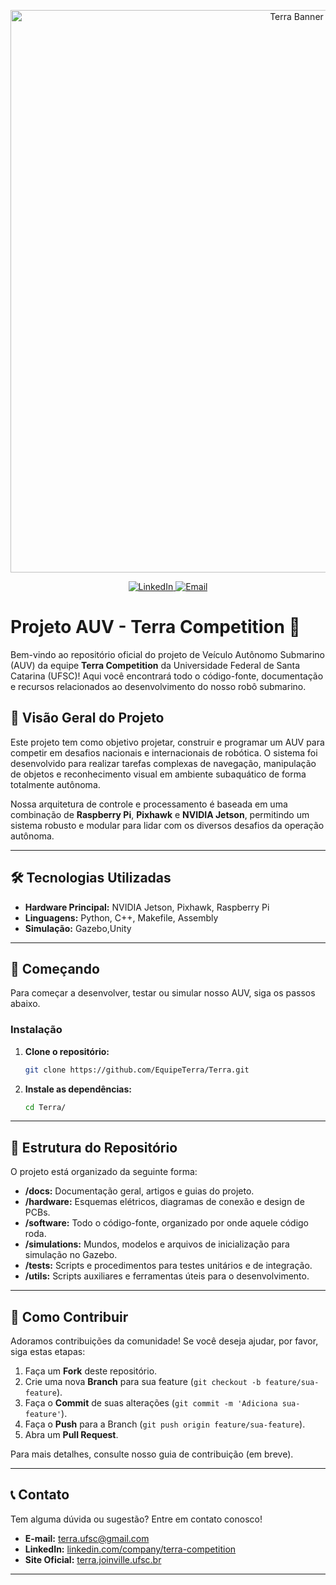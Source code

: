 <p align="center">
  <a href="https://terra.joinville.ufsc.br/pt_br/">
    <img width="900" src="https://github.com/EquipeTerra/Terra-Stand/blob/master/test.png" alt="Terra Banner">
  </a>
</p>

<p align="center">
  <a href="https://www.linkedin.com/company/terra-competition/">
    <img alt="LinkedIn" src="https://img.shields.io/badge/LinkedIn-terra--competition-blue?style=flat&logo=linkedin">
  </a>
  <a href="mailto:terra.ufsc@gmail.com">
    <img alt="Email" src="https://img.shields.io/badge/Email-contato-red?style=flat&logo=gmail">
  </a>
</p>

# Projeto AUV - Terra Competition 🌊

Bem-vindo ao repositório oficial do projeto de Veículo Autônomo Submarino (AUV) da equipe **Terra Competition** da Universidade Federal de Santa Catarina (UFSC)! Aqui você encontrará todo o código-fonte, documentação e recursos relacionados ao desenvolvimento do nosso robô submarino.

## 🎯 Visão Geral do Projeto

Este projeto tem como objetivo projetar, construir e programar um AUV para competir em desafios nacionais e internacionais de robótica. O sistema foi desenvolvido para realizar tarefas complexas de navegação, manipulação de objetos e reconhecimento visual em ambiente subaquático de forma totalmente autônoma.

Nossa arquitetura de controle e processamento é baseada em uma combinação de **Raspberry Pi**, **Pixhawk** e **NVIDIA Jetson**, permitindo um sistema robusto e modular para lidar com os diversos desafios da operação autônoma.

---

## 🛠️ Tecnologias Utilizadas

* **Hardware Principal:** NVIDIA Jetson, Pixhawk, Raspberry Pi
* **Linguagens:** Python, C++, Makefile, Assembly
* **Simulação:** Gazebo,Unity

---

## 🚀 Começando

Para começar a desenvolver, testar ou simular nosso AUV, siga os passos abaixo.



### Instalação

1.  **Clone o repositório:**
    ```bash
    git clone https://github.com/EquipeTerra/Terra.git
    ```

2.  **Instale as dependências:**
    ```bash
    cd Terra/
    ```



---

## 📂 Estrutura do Repositório

O projeto está organizado da seguinte forma:

-   **/docs:** Documentação geral, artigos e guias do projeto.
-   **/hardware:** Esquemas elétricos, diagramas de conexão e design de PCBs.
-   **/software:** Todo o código-fonte, organizado por onde aquele código roda.
-   **/simulations:** Mundos, modelos e arquivos de inicialização para simulação no Gazebo.
-   **/tests:** Scripts e procedimentos para testes unitários e de integração.
-   **/utils:** Scripts auxiliares e ferramentas úteis para o desenvolvimento.

---

## 🙌 Como Contribuir

Adoramos contribuições da comunidade! Se você deseja ajudar, por favor, siga estas etapas:

1.  Faça um **Fork** deste repositório.
2.  Crie uma nova **Branch** para sua feature (`git checkout -b feature/sua-feature`).
3.  Faça o **Commit** de suas alterações (`git commit -m 'Adiciona sua-feature'`).
4.  Faça o **Push** para a Branch (`git push origin feature/sua-feature`).
5.  Abra um **Pull Request**.

Para mais detalhes, consulte nosso guia de contribuição (em breve).

---

## 📞 Contato

Tem alguma dúvida ou sugestão? Entre em contato conosco!

* **E-mail:** [terra.ufsc@gmail.com](mailto:terra.ufsc@gmail.com)
* **LinkedIn:** [linkedin.com/company/terra-competition](https://www.linkedin.com/company/terra-competition/)
* **Site Oficial:** [terra.joinville.ufsc.br](https://terra.joinville.ufsc.br/pt_br/)

---
